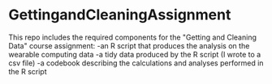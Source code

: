 # GettingandCleaningAssignment

This repo includes the required components for the "Getting and Cleaning Data" course assignment:
-an R script that produces the analysis on the wearable computing data
-a tidy data produced by the R script (I wrote to a csv file)
-a codebook describing the calculations and analyses performed in the R script
